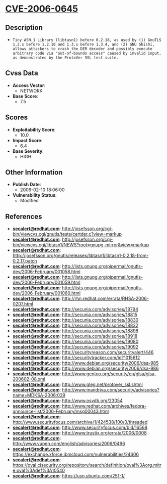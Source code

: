 
# [CVE-2006-0645](http://josefsson.org/cgi-bin/viewcvs.cgi/gnutls/tests/certder.c?view=markup)

## Description

- `Tiny ASN.1 Library (libtasn1) before 0.2.18, as used by (1) GnuTLS 1.2.x before 1.2.10 and 1.3.x before 1.3.4, and (2) GNU Shishi, allows attackers to crash the DER decoder and possibly execute arbitrary code via "out-of-bounds access" caused by invalid input, as demonstrated by the ProtoVer SSL test suite.`

## Cvss Data

- **Access Vector**:
  - NETWORK
- **Base Score**:
  - 7.5

## Scores

- **Exploitability Score**:
  - 10.0
- **Impact Score**:
  - 6.4
- **Base Severity**:
  - HIGH

## Other Information

- **Publish Date**:
  - 2006-02-10 18:06:00
- **Vulnerability Status**:
  - Modified

## References

- **secalert@redhat.com**: http://josefsson.org/cgi-bin/viewcvs.cgi/gnutls/tests/certder.c?view=markup
- **secalert@redhat.com**: http://josefsson.org/cgi-bin/viewcvs.cgi/libtasn1/NEWS?root=gnupg-mirror&view=markup
- **secalert@redhat.com**: http://josefsson.org/gnutls/releases/libtasn1/libtasn1-0.2.18-from-0.2.17.patch
- **secalert@redhat.com**: http://lists.gnupg.org/pipermail/gnutls-dev/2006-February/001058.html
- **secalert@redhat.com**: http://lists.gnupg.org/pipermail/gnutls-dev/2006-February/001059.html
- **secalert@redhat.com**: http://lists.gnupg.org/pipermail/gnutls-dev/2006-February/001060.html
- **secalert@redhat.com**: http://rhn.redhat.com/errata/RHSA-2006-0207.html
- **secalert@redhat.com**: http://secunia.com/advisories/18794
- **secalert@redhat.com**: http://secunia.com/advisories/18815
- **secalert@redhat.com**: http://secunia.com/advisories/18830
- **secalert@redhat.com**: http://secunia.com/advisories/18832
- **secalert@redhat.com**: http://secunia.com/advisories/18898
- **secalert@redhat.com**: http://secunia.com/advisories/18918
- **secalert@redhat.com**: http://secunia.com/advisories/19080
- **secalert@redhat.com**: http://secunia.com/advisories/19092
- **secalert@redhat.com**: http://securityreason.com/securityalert/446
- **secalert@redhat.com**: http://securitytracker.com/id?1015612
- **secalert@redhat.com**: http://www.debian.org/security/2006/dsa-985
- **secalert@redhat.com**: http://www.debian.org/security/2006/dsa-986
- **secalert@redhat.com**: http://www.gentoo.org/security/en/glsa/glsa-200602-08.xml
- **secalert@redhat.com**: http://www.gleg.net/protover_ssl.shtml
- **secalert@redhat.com**: http://www.mandriva.com/security/advisories?name=MDKSA-2006:039
- **secalert@redhat.com**: http://www.osvdb.org/23054
- **secalert@redhat.com**: http://www.redhat.com/archives/fedora-announce-list/2006-February/msg00043.html
- **secalert@redhat.com**: http://www.securityfocus.com/archive/1/424538/100/0/threaded
- **secalert@redhat.com**: http://www.securityfocus.com/bid/16568
- **secalert@redhat.com**: http://www.trustix.org/errata/2006/0008
- **secalert@redhat.com**: http://www.vupen.com/english/advisories/2006/0496
- **secalert@redhat.com**: https://exchange.xforce.ibmcloud.com/vulnerabilities/24606
- **secalert@redhat.com**: https://oval.cisecurity.org/repository/search/definition/oval%3Aorg.mitre.oval%3Adef%3A10540
- **secalert@redhat.com**: https://usn.ubuntu.com/251-1/
